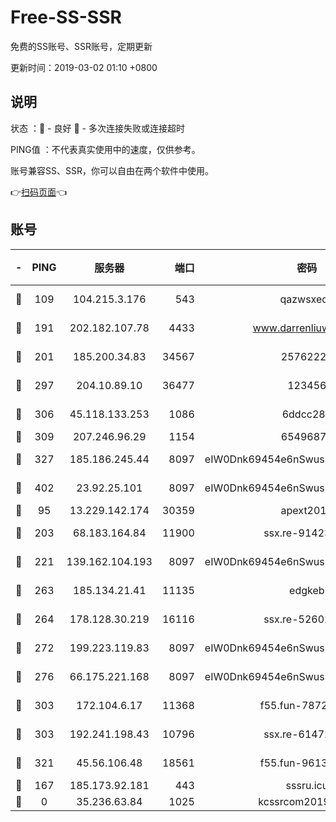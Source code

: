 # Free-SS-SSR

免费的SS账号、SSR账号，定期更新

更新时间：2019-03-02 01:10 +0800

## 说明

状态     ：🙂 - 良好 🙁 - 多次连接失败或连接超时

PING值   ：不代表真实使用中的速度，仅供参考。

账号兼容SS、SSR，你可以自由在两个软件中使用。

👉[扫码页面](https://liesauer.github.io/free-ss-ssr.github.io/)👈

## 账号

|-|PING|服务器|端口|密码|加密方式|区域|
|:----:|:----:|:-----:|-----:|:----:|:----:|:----:|
|🙂|109|104.215.3.176|543|qazwsxedc|aes-256-gcm|JP|
|🙂|191|202.182.107.78|4433|www.darrenliuwei.com|aes-256-cfb|JP|
|🙂|201|185.200.34.83|34567|25762225|aes-256-cfb|US|
|🙂|297|204.10.89.10|36477|123456|aes-256-cfb|US|
|🙂|306|45.118.133.253|1086|6ddcc286|aes-256-cfb|SG|
|🙂|309|207.246.96.29|1154|65496879|chacha20|US|
|🙂|327|185.186.245.44|8097|eIW0Dnk69454e6nSwuspv9DmS201tQ0D|aes-256-cfb|NL|
|🙂|402|23.92.25.101|8097|eIW0Dnk69454e6nSwuspv9DmS201tQ0D|aes-256-cfb|US|
|🙂|95|13.229.142.174|30359|apext2019|chacha20|SG|
|🙂|203|68.183.164.84|11900|ssx.re-91423865|aes-256-cfb|US|
|🙂|221|139.162.104.193|8097|eIW0Dnk69454e6nSwuspv9DmS201tQ0D|aes-256-cfb|JP|
|🙂|263|185.134.21.41|11135|edgkeb|aes-256-cfb|GB|
|🙂|264|178.128.30.219|16116|ssx.re-52602728|aes-256-cfb|SG|
|🙂|272|199.223.119.83|8097|eIW0Dnk69454e6nSwuspv9DmS201tQ0D|aes-256-cfb|US|
|🙂|276|66.175.221.168|8097|eIW0Dnk69454e6nSwuspv9DmS201tQ0D|aes-256-cfb|US|
|🙂|303|172.104.6.17|11368|f55.fun-78724518|aes-256-cfb|US|
|🙂|303|192.241.198.43|10796|ssx.re-61472012|aes-256-cfb|US|
|🙂|321|45.56.106.48|18561|f55.fun-96139570|aes-256-cfb|US|
|🙁|167|185.173.92.181|443|sssru.icu|rc4-md5|RU|
|🙁|0|35.236.63.84|1025|kcssrcom20190301|rc4-md5|US|
